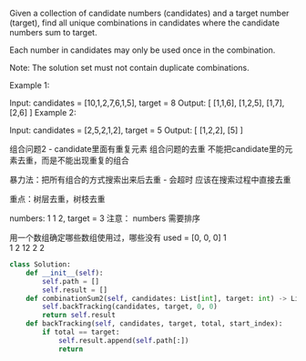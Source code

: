 Given a collection of candidate numbers (candidates) and a target number (target), find all unique combinations in candidates where the candidate numbers sum to target.

Each number in candidates may only be used once in the combination.

Note: The solution set must not contain duplicate combinations.

 

Example 1:

Input: candidates = [10,1,2,7,6,1,5], target = 8
Output: 
[
[1,1,6],
[1,2,5],
[1,7],
[2,6]
]
Example 2:

Input: candidates = [2,5,2,1,2], target = 5
Output: 
[
[1,2,2],
[5]
]


组合问题2 - candidate里面有重复元素
组合问题的去重
不能把candidate里的元素去重，而是不能出现重复的组合

暴力法：把所有组合的方式搜索出来后去重 - 会超时
应该在搜索过程中直接去重


重点：树层去重，树枝去重

numbers: 1 1 2,  target = 3
注意： numbers 需要排序

用一个数组确定哪些数组使用过，哪些没有
used = [0, 0, 0]
                            1  
                        1     2
                      12       2
                    2



```python
class Solution:
    def __init__(self):
        self.path = []
        self.result = []
    def combinationSum2(self, candidates: List[int], target: int) -> List[List[int]]:
        self.backTracking(candidates, target, 0, 0)
        return self.result
    def backTracking(self, candidates, target, total, start_index):
        if total == target:
            self.result.append(self.path[:])
            return
        
        

```